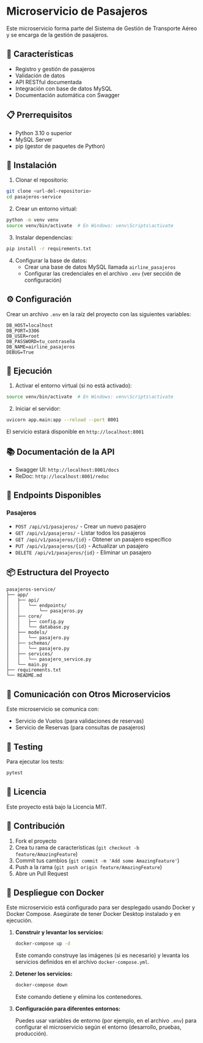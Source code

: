 # Microservicio de Pasajeros

Este microservicio forma parte del Sistema de Gestión de Transporte Aéreo y se encarga de la gestión de pasajeros.

## 🚀 Características

- Registro y gestión de pasajeros
- Validación de datos
- API RESTful documentada
- Integración con base de datos MySQL
- Documentación automática con Swagger

## 📋 Prerrequisitos

- Python 3.10 o superior
- MySQL Server
- pip (gestor de paquetes de Python)

## 🔧 Instalación

1. Clonar el repositorio:
```bash
git clone <url-del-repositorio>
cd pasajeros-service
```

2. Crear un entorno virtual:
```bash
python -m venv venv
source venv/bin/activate  # En Windows: venv\Scripts\activate
```

3. Instalar dependencias:
```bash
pip install -r requirements.txt
```

4. Configurar la base de datos:
   - Crear una base de datos MySQL llamada `airline_pasajeros`
   - Configurar las credenciales en el archivo `.env` (ver sección de configuración)

## ⚙️ Configuración

Crear un archivo `.env` en la raíz del proyecto con las siguientes variables:

```env
DB_HOST=localhost
DB_PORT=3306
DB_USER=root
DB_PASSWORD=tu_contraseña
DB_NAME=airline_pasajeros
DEBUG=True
```

## 🚀 Ejecución

1. Activar el entorno virtual (si no está activado):
```bash
source venv/bin/activate  # En Windows: venv\Scripts\activate
```

2. Iniciar el servidor:
```bash
uvicorn app.main:app --reload --port 8001
```

El servicio estará disponible en `http://localhost:8001`

## 📚 Documentación de la API

- Swagger UI: `http://localhost:8001/docs`
- ReDoc: `http://localhost:8001/redoc`

## 📝 Endpoints Disponibles

### Pasajeros

- `POST /api/v1/pasajeros/` - Crear un nuevo pasajero
- `GET /api/v1/pasajeros/` - Listar todos los pasajeros
- `GET /api/v1/pasajeros/{id}` - Obtener un pasajero específico
- `PUT /api/v1/pasajeros/{id}` - Actualizar un pasajero
- `DELETE /api/v1/pasajeros/{id}` - Eliminar un pasajero

## 📦 Estructura del Proyecto

```
pasajeros-service/
├── app/
│   ├── api/
│   │   └── endpoints/
│   │       └── pasajeros.py
│   ├── core/
│   │   ├── config.py
│   │   └── database.py
│   ├── models/
│   │   └── pasajero.py
│   ├── schemas/
│   │   └── pasajero.py
│   ├── services/
│   │   └── pasajero_service.py
│   └── main.py
├── requirements.txt
└── README.md
```

## 🤝 Comunicación con Otros Microservicios

Este microservicio se comunica con:
- Servicio de Vuelos (para validaciones de reservas)
- Servicio de Reservas (para consultas de pasajeros)

## 🧪 Testing

Para ejecutar los tests:
```bash
pytest
```

## 📄 Licencia

Este proyecto está bajo la Licencia MIT.

## 👥 Contribución

1. Fork el proyecto
2. Crea tu rama de características (`git checkout -b feature/AmazingFeature`)
3. Commit tus cambios (`git commit -m 'Add some AmazingFeature'`)
4. Push a la rama (`git push origin feature/AmazingFeature`)
5. Abre un Pull Request 

## 🐳 Despliegue con Docker

Este microservicio está configurado para ser desplegado usando Docker y Docker Compose. Asegúrate de tener Docker Desktop instalado y en ejecución.

1. **Construir y levantar los servicios:**

   ```bash
   docker-compose up -d
   ```

   Este comando construye las imágenes (si es necesario) y levanta los servicios definidos en el archivo `docker-compose.yml`.

2. **Detener los servicios:**

   ```bash
   docker-compose down
   ```

   Este comando detiene y elimina los contenedores.

3. **Configuración para diferentes entornos:**

   Puedes usar variables de entorno (por ejemplo, en el archivo `.env`) para configurar el microservicio según el entorno (desarrollo, pruebas, producción). 